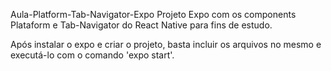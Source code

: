 Aula-Platform-Tab-Navigator-Expo
Projeto Expo com os components Plataform e Tab-Navigator do React Native para fins de estudo.

Após instalar o expo e criar o projeto, basta incluir os arquivos no mesmo e executá-lo com o comando 'expo start'.
